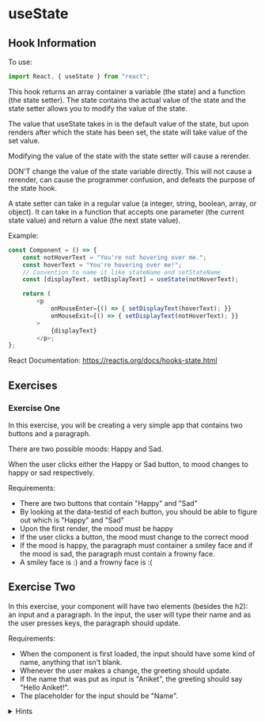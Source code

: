 # useState

## Hook Information
To use:
```javascript
import React, { useState } from "react";
```

This hook returns an array container a variable (the state) and a function (the state setter). The state contains the actual value of the state and the state setter allows you to modify the value of the state.

The value that useState takes in is the default value of the state, but upon renders after which the state has been set, the state will take value of the set value.

Modifying the value of the state with the state setter will cause a rerender.

DON'T change the value of the state variable directly. This will not cause a rerender, can cause the programmer confusion, and defeats the purpose of the state hook.

A state setter can take in a regular value (a integer, string, boolean, array, or object). It can take in a function that accepts one parameter (the current state value) and return a value (the next state value).

Example:
```javascript
const Component = () => {
    const notHoverText = "You're not hovering over me.";
    const hoverText = "You're hovering over me!";
    // Convention to name it like stateName and setStateName
    const [displayText, setDisplayText] = useState(notHoverText);

    return (
        <p
            onMouseEnter={() => { setDisplayText(hoverText); }}
            onMouseExit={() => { setDisplayText(notHoverText); }}
        >
            {displayText}
        </p>;
};
```

React Documentation: https://reactjs.org/docs/hooks-state.html

## Exercises

### Exercise One
In this exercise, you will be creating a very simple app that contains two buttons and a paragraph.

There are two possible moods: Happy and Sad.

When the user clicks either the Happy or Sad button, to mood changes to happy or sad respectively.

Requirements:
- There are two buttons that contain "Happy" and "Sad"
- By looking at the data-testid of each button, you should be able to figure out which is "Happy" and "Sad"
- Upon the first render, the mood must be happy
- If the user clicks a button, the mood must change to the correct mood
- If the mood is happy, the paragraph must container a smiley face and if the mood is sad, the paragraph must contain a frowny face.
- A smiley face is :) and a frowny face is :(

## Exercise Two
In this exercise, your component will have two elements (besides the h2): an input and a paragraph. In the input, the user will type their name and as the user presses keys, the paragraph should update.

Requirements:
- When the component is first loaded, the input should have some kind of name, anything that isn't blank.
- Whenever the user makes a change, the greeting should update.
- If the name that was put as input is "Aniket", the greeting should say "Hello Aniket!".
- The placeholder for the input should be "Name".

<details>
<summary>Hints</summary>
<ul>
    <li>The &lt;input /&gt; element has a value.</li>
    <li>React has an onChange prop on some components.</li>
</ul>
</details>
